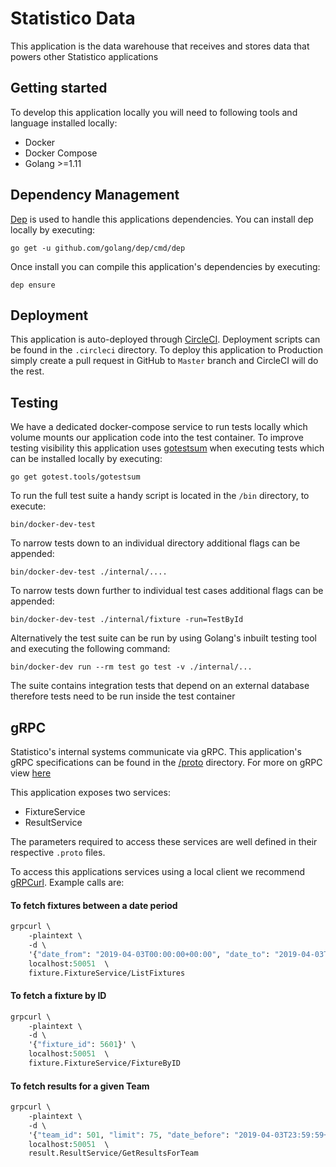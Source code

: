 # Statistico Data

This application is the data warehouse that receives and stores data that powers other Statistico applications

## Getting started
To develop this application locally you will need to following tools and language installed locally:
- Docker
- Docker Compose
- Golang >=1.11

## Dependency Management
[Dep](https://golang.github.io/dep/) is used to handle this applications dependencies. You can install dep locally by executing:

`go get -u github.com/golang/dep/cmd/dep`

Once install you can compile this application's dependencies by executing:

`dep ensure`

## Deployment
This application is auto-deployed through [CircleCI](https://circleci.com/). Deployment scripts can be found in the `.circleci`
directory. To deploy this application to Production simply create a pull request in GitHub to `Master` branch and CircleCI
will do the rest.

## Testing
We have a dedicated docker-compose service to run tests locally which volume mounts our application code into the test container.
To improve testing visibility this application uses [gotestsum](https://github.com/gotestyourself/gotestsum) when executing
tests which can be installed locally by executing:

`go get gotest.tools/gotestsum`

To run the full test suite a handy script is located in the `/bin` directory, to execute:

`bin/docker-dev-test`

To narrow tests down to an individual directory additional flags can be appended:

`bin/docker-dev-test ./internal/....`

To narrow tests down further to individual test cases additional flags can be appended:

`bin/docker-dev-test ./internal/fixture -run=TestById`

Alternatively the test suite can be run by using Golang's inbuilt testing tool and executing the following command:

`bin/docker-dev run --rm test go test -v ./internal/...`

The suite contains integration tests that depend on an external database therefore tests need to be run inside the test
container

## gRPC
Statistico's internal systems communicate via gRPC. This application's gRPC specifications can be found in the 
[/proto](https://github.com/statistico/statistico-data/proto) directory. For more on gRPC view [here](https://grpc.io/docs/guides/)

This application exposes two services:
- FixtureService
- ResultService

The parameters required to access these services are well defined in their respective `.proto` files. 

To access this applications services using a local client we recommend [gRPCurl](https://github.com/fullstorydev/grpcurl). 
Example calls are:

#### To fetch fixtures between a date period
```proto
grpcurl \
    -plaintext \
    -d \
    '{"date_from": "2019-04-03T00:00:00+00:00", "date_to": "2019-04-03T23:59:59+00:00"}' \
    localhost:50051  \
    fixture.FixtureService/ListFixtures
```
#### To fetch a fixture by ID
```proto
grpcurl \
    -plaintext \
    -d \
    '{"fixture_id": 5601}' \
    localhost:50051  \
    fixture.FixtureService/FixtureByID
```
#### To fetch results for a given Team
```proto
grpcurl \
    -plaintext \
    -d \
    '{"team_id": 501, "limit": 75, "date_before": "2019-04-03T23:59:59+00:00"}' \
    localhost:50051  \
    result.ResultService/GetResultsForTeam
```